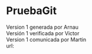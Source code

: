 ﻿# PruebaGit
Version 1 generada por Arnau    
Versión 1 verificada por Victor    
Version 1 comunicada por Martin    
url:
